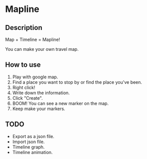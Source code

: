 # Mapline

## Description

Map + Timeline = Mapline!

You can make your own travel map.

## How to use

1. Play with google map.
2. Find a place you want to stop by or find the place you've been.
3. Right click!
4. Write down the information.
5. Click "Create".
6. BOOM! You can see a new marker on the map.
7. Keep make your markers.

## TODO

- Export as a json file.
- Import json file.
- Timeline graph.
- Timeline animation.
